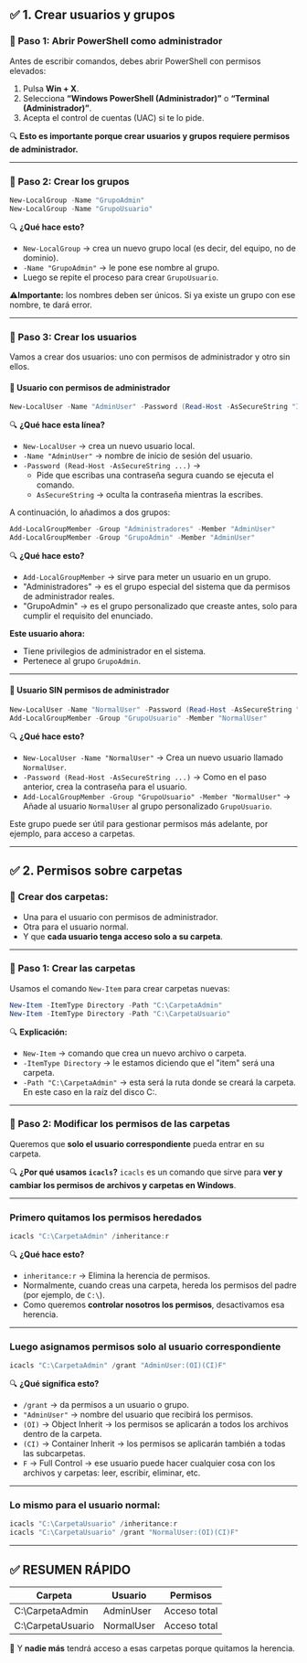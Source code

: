 ## ✅ 1. Crear usuarios y grupos

### 🔹 Paso 1: Abrir PowerShell como administrador
Antes de escribir comandos, debes abrir PowerShell con permisos elevados:

1. Pulsa **Win + X**.
2. Selecciona **“Windows PowerShell (Administrador)”** o **“Terminal (Administrador)”**.
3. Acepta el control de cuentas (UAC) si te lo pide.

🔍 **Esto es importante porque crear usuarios y grupos requiere permisos de administrador.**

---

### 🔹 Paso 2: Crear los grupos
```powershell
New-LocalGroup -Name "GrupoAdmin"
New-LocalGroup -Name "GrupoUsuario"
```

🔍 **¿Qué hace esto?**
- `New-LocalGroup` → crea un nuevo grupo local (es decir, del equipo, no de dominio).
- `-Name "GrupoAdmin"` → le pone ese nombre al grupo.
- Luego se repite el proceso para crear `GrupoUsuario`.

⚠️**Importante:** los nombres deben ser únicos. Si ya existe un grupo con ese nombre, te dará error.

---

### 🔹 Paso 3: Crear los usuarios
Vamos a crear dos usuarios: uno con permisos de administrador y otro sin ellos.

#### 👤 Usuario con permisos de administrador
```powershell
New-LocalUser -Name "AdminUser" -Password (Read-Host -AsSecureString "Introduce una contraseña")
```

🔍 **¿Qué hace esta línea?**
- `New-LocalUser` → crea un nuevo usuario local.
- `-Name "AdminUser"` → nombre de inicio de sesión del usuario.
- `-Password (Read-Host -AsSecureString ...)` →
  - Pide que escribas una contraseña segura cuando se ejecuta el comando.
  - `AsSecureString` → oculta la contraseña mientras la escribes.

A continuación, lo añadimos a dos grupos:
```powershell
Add-LocalGroupMember -Group "Administradores" -Member "AdminUser"
Add-LocalGroupMember -Group "GrupoAdmin" -Member "AdminUser"
```

🔍 **¿Qué hace esto?**
- `Add-LocalGroupMember` → sirve para meter un usuario en un grupo.
- "Administradores" → es el grupo especial del sistema que da permisos de administrador reales.
- "GrupoAdmin" → es el grupo personalizado que creaste antes, solo para cumplir el requisito del enunciado.

**Este usuario ahora:**
- Tiene privilegios de administrador en el sistema.
- Pertenece al grupo `GrupoAdmin`.

---

#### 👤 Usuario SIN permisos de administrador
```powershell
New-LocalUser -Name "NormalUser" -Password (Read-Host -AsSecureString "Introduce una contraseña")
Add-LocalGroupMember -Group "GrupoUsuario" -Member "NormalUser"
```

🔍 **¿Qué hace esto?**
- `New-LocalUser -Name "NormalUser"` → Crea un nuevo usuario llamado `NormalUser`.
- `-Password (Read-Host -AsSecureString ...)` → Como en el paso anterior, crea la contraseña para el usuario.
- `Add-LocalGroupMember -Group "GrupoUsuario" -Member "NormalUser"` → Añade al usuario `NormalUser` al grupo personalizado `GrupoUsuario`.

Este grupo puede ser útil para gestionar permisos más adelante, por ejemplo, para acceso a carpetas.

---

## ✅ 2. Permisos sobre carpetas

### 📁 Crear dos carpetas:
- Una para el usuario con permisos de administrador.
- Otra para el usuario normal.
- Y que **cada usuario tenga acceso solo a su carpeta**.

---

### 🔹 Paso 1: Crear las carpetas
Usamos el comando `New-Item` para crear carpetas nuevas:
```powershell
New-Item -ItemType Directory -Path "C:\CarpetaAdmin"
New-Item -ItemType Directory -Path "C:\CarpetaUsuario"
```

🔍 **Explicación:**
- `New-Item` → comando que crea un nuevo archivo o carpeta.
- `-ItemType Directory` → le estamos diciendo que el "item" será una carpeta.
- `-Path "C:\CarpetaAdmin"` → esta será la ruta donde se creará la carpeta. En este caso en la raíz del disco C:\.

---

### 🔹 Paso 2: Modificar los permisos de las carpetas
Queremos que **solo el usuario correspondiente** pueda entrar en su carpeta.

🔍 **¿Por qué usamos `icacls`?**
`icacls` es un comando que sirve para **ver y cambiar los permisos de archivos y carpetas en Windows**.

---

### Primero quitamos los permisos heredados
```powershell
icacls "C:\CarpetaAdmin" /inheritance:r
```

🔍 **¿Qué hace esto?**
- `inheritance:r` → Elimina la herencia de permisos.
- Normalmente, cuando creas una carpeta, hereda los permisos del padre (por ejemplo, de `C:\`).
- Como queremos **controlar nosotros los permisos**, desactivamos esa herencia.

---

### Luego asignamos permisos solo al usuario correspondiente
```powershell
icacls "C:\CarpetaAdmin" /grant "AdminUser:(OI)(CI)F"
```

🔍 **¿Qué significa esto?**
- `/grant` → da permisos a un usuario o grupo.
- `"AdminUser"` → nombre del usuario que recibirá los permisos.
- `(OI)` → Object Inherit → los permisos se aplicarán a todos los archivos dentro de la carpeta.
- `(CI)` → Container Inherit → los permisos se aplicarán también a todas las subcarpetas.
- `F` → Full Control → ese usuario puede hacer cualquier cosa con los archivos y carpetas: leer, escribir, eliminar, etc.

---

### Lo mismo para el usuario normal:
```powershell
icacls "C:\CarpetaUsuario" /inheritance:r
icacls "C:\CarpetaUsuario" /grant "NormalUser:(OI)(CI)F"
```

---

## ✅ RESUMEN RÁPIDO

| Carpeta            | Usuario     | Permisos     |
|--------------------|-------------|--------------|
| C:\CarpetaAdmin    | AdminUser   | Acceso total |
| C:\CarpetaUsuario | NormalUser  | Acceso total |

🔐 Y **nadie más** tendrá acceso a esas carpetas porque quitamos la herencia.

